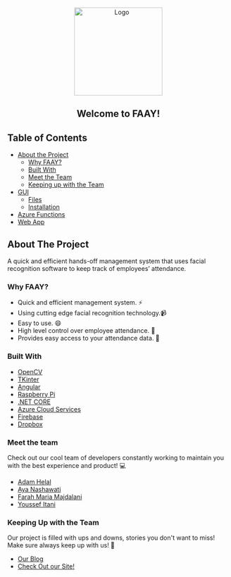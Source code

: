 <br />
<p align="center">
    <img src="https://github.com/AdamHelal/FAAY-Code/blob/master/Images/logo.png" alt="Logo" width="200" height="200">
  </a>

  <h2 align="center">
    Welcome to FAAY!
  </h2>
</p>



<!-- TABLE OF CONTENTS -->
## Table of Contents

* [About the Project](#about-the-project)
  * [Why FAAY?](#why-faay)
  * [Built With](#built-with)
  * [Meet the Team](#meet-the-team)
  * [Keeping up with the Team](#keeping-up-with-the-team)
* [GUI](https://github.com/ymi05/FAAY/tree/master/GUI)
  * [Files](#files)
  * [Installation](#installation)
* [Azure Functions](https://github.com/ymi05/FAAY/tree/master/azurefuntionsv1/azurefuntionsv1)
* [Web App](https://github.com/ymi05/FAAY/tree/master/Angular%20WebApp/cmps%20253/angular/New%20folder/Angular2-AdminLTE)





<!-- ABOUT THE PROJECT -->
## About The Project


A quick and efficient hands-off management system that uses facial recognition software to keep track of employees’ attendance.

### Why FAAY?
* Quick and efficient management system. :zap:
* Using cutting edge facial recognition technology.:video_camera:
* Easy to use. :smile: 
* High level control over employee attendance. :calendar:
* Provides easy access to your attendance data. :file_folder:



### Built With

* [OpenCV](https://opencv.org/)
* [TKinter](https://docs.python.org/3/library/tkinter.html)
* [Angular](https://angular.io/)
* [Raspberry Pi](https://www.raspberrypi.org/)
* [.NET CORE](https://dotnet.microsoft.com/)
* [Azure Cloud Services](https://azure.microsoft.com/en-us/)
* [Firebase](https://firebase.google.com/)
* [Dropbox](https://www.dropbox.com/)

### Meet the team
Check out our cool team of developers constantly working to maintain you with the best experience and product! :computer:
* [Adam Helal](https://github.com/AdamHelal)
* [Aya Nashawati](https://github.com/aya-nashawati)
* [Farah Maria Majdalani](https://github.com/farahmmajdalani)
* [Youssef Itani](https://github.com/ymi05)

### Keeping Up with the Team
Our project is filled with ups and downs, stories you don't want to miss! Make sure always keep up with us! :notebook_with_decorative_cover:
 * [Our Blog](https://faay253.blogspot.com/)
 * [Check Out our Site!](https://faay-project.firebaseapp.com/admin)
